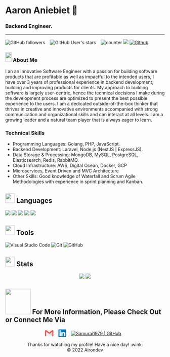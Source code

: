# Aaron Aniebiet 👋
### Backend Engineer.
---
<img alt="GitHub followers" src="https://img.shields.io/github/followers/airondev?style=social"> &nbsp;&nbsp; <img alt="GitHub User's stars" src="https://img.shields.io/github/stars/airondev?style=social"> &nbsp;&nbsp; ![counter](https://en45p9rvivielwz.m.pipedream.net)
![](https://visitor-badge.laobi.icu/badge?page_id=Airondev.Airondev)
[![Github](https://img.shields.io/github/followers/CharalambosIoannou?label=Follow&style=social)](https://github.com/airondev)

### <img src="https://raw.githubusercontent.com/nixin72/nixin72/master/wave.gif" height="30px" width="20px"></img> About Me
I an an innovative Software Engineer with a passion for building software products that are profitable as well as impactful to the intended users, I have over 3 years of  professional experience in backend development, building and improving products for clients.
My approach to building software is largely user-centric, hence the technical decisions I make during the development process are optimized to present the best possible experience to the users.
I am a dedicated outside-of-the-box thinker that thrives in creative and innovative environments accompanied with strong communication and organizational skills and can interact at all levels. I am a growing leader and a natural team player that is always eager to learn.

### Technical Skills
* Programming Languages: Golang, PHP, JavaScript.
*  Backend Development: Laravel, Node.js (NestJS | ExpressJS).
* Data Storage & Processing: MongoDB, MySQL, PostgreSQL, Elasticsearch, Redis, RabbitMQ.
* Cloud Infrastructure: AWS, Digital Ocean, Docker, GCP
* Microservices, Event Driven and MVC Architecture
* Other Skills: Good knowledge of Waterfall and Scrum Agile Methodologies with experience in sprint planning and Kanban. 


## <img src="https://media2.giphy.com/media/QssGEmpkyEOhBCb7e1/giphy.gif?cid=ecf05e47a0n3gi1bfqntqmob8g9aid1oyj2wr3ds3mg700bl&rid=giphy.gif" height="30px" width="30px"> Languages 
<img src="https://badges.aleen42.com/src/php.svg" />
<img src="https://badges.aleen42.com/src/node.svg" />
<img src="https://badges.aleen42.com/src/golang.svg" />
<img src="https://badges.aleen42.com/src/typescript.svg" />
<img src="https://badges.aleen42.com/src/php.svg" />

## <img src="https://media2.giphy.com/media/QssGEmpkyEOhBCb7e1/giphy.gif?cid=ecf05e47a0n3gi1bfqntqmob8g9aid1oyj2wr3ds3mg700bl&rid=giphy.gif" height="30px" width="30px"> Tools 
![Visual Studio Code](https://img.shields.io/badge/Visual%20Studio%20Code-0078d7.svg?style=for-the-badge&logo=visual-studio-code&logoColor=white) ![Git](https://img.shields.io/badge/git-%23F05033.svg?style=for-the-badge&logo=git&logoColor=white) ![GitHub](https://img.shields.io/badge/github-%23121011.svg?style=for-the-badge&logo=github&logoColor=white) 


## <img src="https://media0.giphy.com/media/cNZqrH5IzOG0xrlWks/giphy.gif?cid=ecf05e47map255q427en9uprqc1sb0unjq5k4fnqg5pmhhs4&rid=giphy.gif&ct=s" height="30px" width="30px"> Stats

<div align="center">
  <img src="http://github-readme-streak-stats.herokuapp.com?user=airondev&theme=algolia&background=0d1117&hide_border=true" />
  <img src="https://activity-graph.herokuapp.com/graph?username=airondev&theme=react-dark"/>
</div>

## <img src='https://raw.githubusercontent.com/ShahriarShafin/ShahriarShafin/main/Assets/handshake.gif' height="80px" width="80px"> For More Information, Please Check Out or Connect Me Via
<p align="center">
  <a href="mailto:airondev@gmail.com" >
    <img align="center" alt="airondev | Gmail" width="26px" src="https://github.com/SatYu26/SatYu26/blob/master/Assets/Gmail.svg" />
  </a> &nbsp;&nbsp;
  
  <a href="https://www.linkedin.com/in/aaron-aniebiet/" target="_blank">
    <img align="center" alt="Aaron Aniebiet | Linkedin" width="24px" src="https://github.com/SatYu26/SatYu26/blob/master/Assets/Linkedin.svg" />
  </a> &nbsp;&nbsp;
  
  <a href="https://profile-summary-for-github.herokuapp.com/user/airondev" target="_blank">
    <img align="center" alt="Samurai1979 | GitHub" width="26px" src="https://upload.wikimedia.org/wikipedia/commons/thumb/a/ae/Github-desktop-logo-symbol.svg/1024px-Github-desktop-logo-symbol.svg.png" />
  </a> &nbsp;&nbsp;
<p> 

<div align="center">
  Thanks for watching my profile! Have a nice day! :wink: <br/>
  &copy; 2022 Airondev
</div>
